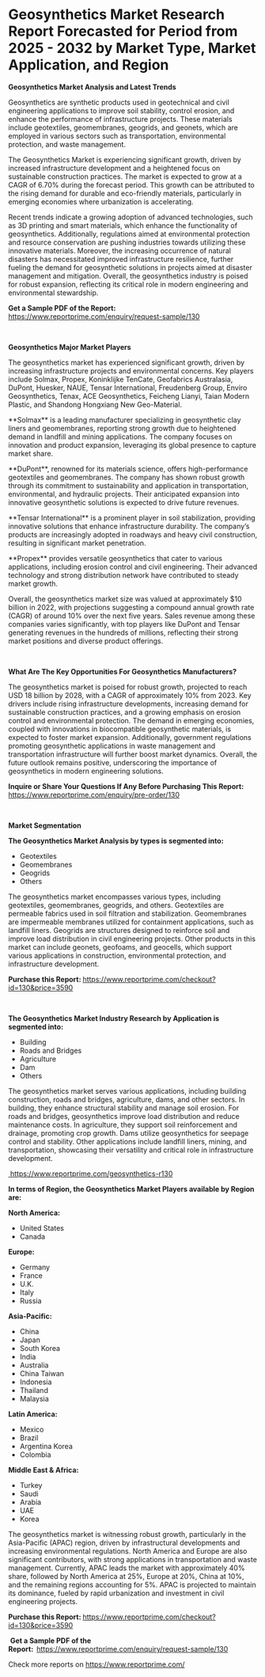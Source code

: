 <p><h1>Geosynthetics Market Research Report Forecasted for Period from 2025 -  2032 by Market Type, Market Application, and Region</h1></p><p><strong>Geosynthetics Market Analysis and Latest Trends</strong></p>
<p><p>Geosynthetics are synthetic products used in geotechnical and civil engineering applications to improve soil stability, control erosion, and enhance the performance of infrastructure projects. These materials include geotextiles, geomembranes, geogrids, and geonets, which are employed in various sectors such as transportation, environmental protection, and waste management.</p><p>The Geosynthetics Market is experiencing significant growth, driven by increased infrastructure development and a heightened focus on sustainable construction practices. The market is expected to grow at a CAGR of 6.70% during the forecast period. This growth can be attributed to the rising demand for durable and eco-friendly materials, particularly in emerging economies where urbanization is accelerating.</p><p>Recent trends indicate a growing adoption of advanced technologies, such as 3D printing and smart materials, which enhance the functionality of geosynthetics. Additionally, regulations aimed at environmental protection and resource conservation are pushing industries towards utilizing these innovative materials. Moreover, the increasing occurrence of natural disasters has necessitated improved infrastructure resilience, further fueling the demand for geosynthetic solutions in projects aimed at disaster management and mitigation. Overall, the geosynthetics industry is poised for robust expansion, reflecting its critical role in modern engineering and environmental stewardship.</p></p>
<p><strong>Get a Sample PDF of the Report:&nbsp;</strong> <a href="https://www.reportprime.com/enquiry/request-sample/130?utm_campaign=3129&utm_medium=2&utm_source=Github&utm_content=ia&utm_term=18032025&utm_id=geosynthetics">https://www.reportprime.com/enquiry/request-sample/130</a></p>
<p>&nbsp;</p>
<p><strong>Geosynthetics Major Market Players</strong></p>
<p><p>The geosynthetics market has experienced significant growth, driven by increasing infrastructure projects and environmental concerns. Key players include Solmax, Propex, Koninklijke TenCate, Geofabrics Australasia, DuPont, Huesker, NAUE, Tensar International, Freudenberg Group, Enviro Geosynthetics, Tenax, ACE Geosynthetics, Feicheng Lianyi, Taian Modern Plastic, and Shandong Hongxiang New Geo-Material.</p><p>**Solmax** is a leading manufacturer specializing in geosynthetic clay liners and geomembranes, reporting strong growth due to heightened demand in landfill and mining applications. The company focuses on innovation and product expansion, leveraging its global presence to capture market share.</p><p>**DuPont**, renowned for its materials science, offers high-performance geotextiles and geomembranes. The company has shown robust growth through its commitment to sustainability and application in transportation, environmental, and hydraulic projects. Their anticipated expansion into innovative geosynthetic solutions is expected to drive future revenues.</p><p>**Tensar International** is a prominent player in soil stabilization, providing innovative solutions that enhance infrastructure durability. The company’s products are increasingly adopted in roadways and heavy civil construction, resulting in significant market penetration.</p><p>**Propex** provides versatile geosynthetics that cater to various applications, including erosion control and civil engineering. Their advanced technology and strong distribution network have contributed to steady market growth.</p><p>Overall, the geosynthetics market size was valued at approximately $10 billion in 2022, with projections suggesting a compound annual growth rate (CAGR) of around 10% over the next five years. Sales revenue among these companies varies significantly, with top players like DuPont and Tensar generating revenues in the hundreds of millions, reflecting their strong market positions and diverse product offerings.</p></p>
<p>&nbsp;</p>
<p><strong>What Are The Key Opportunities For Geosynthetics Manufacturers?</strong></p>
<p><p>The geosynthetics market is poised for robust growth, projected to reach USD 18 billion by 2028, with a CAGR of approximately 10% from 2023. Key drivers include rising infrastructure developments, increasing demand for sustainable construction practices, and a growing emphasis on erosion control and environmental protection. The demand in emerging economies, coupled with innovations in biocompatible geosynthetic materials, is expected to foster market expansion. Additionally, government regulations promoting geosynthetic applications in waste management and transportation infrastructure will further boost market dynamics. Overall, the future outlook remains positive, underscoring the importance of geosynthetics in modern engineering solutions.</p></p>
<p><strong>Inquire or Share Your Questions If Any Before Purchasing This Report:</strong> <a href="https://www.reportprime.com/enquiry/pre-order/130?utm_campaign=3129&utm_medium=2&utm_source=Github&utm_content=ia&utm_term=18032025&utm_id=geosynthetics">https://www.reportprime.com/enquiry/pre-order/130</a></p>
<p>&nbsp;</p>
<p><strong>Market Segmentation</strong></p>
<p><strong>The Geosynthetics Market Analysis by types is segmented into:</strong></p>
<p><ul><li>Geotextiles</li><li>Geomembranes</li><li>Geogrids</li><li>Others</li></ul></p>
<p><p>The geosynthetics market encompasses various types, including geotextiles, geomembranes, geogrids, and others. Geotextiles are permeable fabrics used in soil filtration and stabilization. Geomembranes are impermeable membranes utilized for containment applications, such as landfill liners. Geogrids are structures designed to reinforce soil and improve load distribution in civil engineering projects. Other products in this market can include geonets, geofoams, and geocells, which support various applications in construction, environmental protection, and infrastructure development.</p></p>
<p><strong>Purchase this Report:&nbsp;</strong><a href="https://www.reportprime.com/checkout?id=130&price=3590&utm_campaign=3129&utm_medium=2&utm_source=Github&utm_content=ia&utm_term=18032025&utm_id=geosynthetics">https://www.reportprime.com/checkout?id=130&price=3590</a></p>
<p>&nbsp;</p>
<p><strong>The Geosynthetics Market Industry Research by Application is segmented into:</strong></p>
<p><ul><li>Building</li><li>Roads and Bridges</li><li>Agriculture</li><li>Dam</li><li>Others</li></ul></p>
<p><p>The geosynthetics market serves various applications, including building construction, roads and bridges, agriculture, dams, and other sectors. In building, they enhance structural stability and manage soil erosion. For roads and bridges, geosynthetics improve load distribution and reduce maintenance costs. In agriculture, they support soil reinforcement and drainage, promoting crop growth. Dams utilize geosynthetics for seepage control and stability. Other applications include landfill liners, mining, and transportation, showcasing their versatility and critical role in infrastructure development.</p></p>
<p><a href="https://www.reportprime.com/geosynthetics-r130?utm_campaign=3129&utm_medium=2&utm_source=Github&utm_content=ia&utm_term=18032025&utm_id=geosynthetics">&nbsp;https://www.reportprime.com/geosynthetics-r130</a></p>
<p><strong>In terms of Region, the Geosynthetics Market Players available by Region are:</strong></p>
<p>
    <p> <strong> North America: </strong>
        <ul>
            <li>United States</li>
            <li>Canada</li>
        </ul>
        </p> 
    <p> <strong> Europe: </strong>
        <ul>
            <li>Germany</li>
            <li>France</li>
            <li>U.K.</li>
            <li>Italy</li>
            <li>Russia</li>
        </ul>
        </p> 
    <p> <strong> Asia-Pacific: </strong>
        <ul>
            <li>China</li>
            <li>Japan</li>
            <li>South Korea</li>
            <li>India</li>
            <li>Australia</li>
            <li>China Taiwan</li>
            <li>Indonesia</li>
            <li>Thailand</li>
            <li>Malaysia</li>
        </ul>
        </p> 
    <p> <strong> Latin America: </strong>
        <ul>
            <li>Mexico</li>
            <li>Brazil</li>
            <li>Argentina Korea</li>
            <li>Colombia</li>
        </ul>
        </p> 
    <p> <strong> Middle East & Africa: </strong>
        <ul>
            <li>Turkey</li>
            <li>Saudi</li>
            <li>Arabia</li>
            <li>UAE</li>
            <li>Korea</li>
        </ul>
    </p>
    </p>
<p><p>The geosynthetics market is witnessing robust growth, particularly in the Asia-Pacific (APAC) region, driven by infrastructural developments and increasing environmental regulations. North America and Europe are also significant contributors, with strong applications in transportation and waste management. Currently, APAC leads the market with approximately 40% share, followed by North America at 25%, Europe at 20%, China at 10%, and the remaining regions accounting for 5%. APAC is projected to maintain its dominance, fueled by rapid urbanization and investment in civil engineering projects.</p></p>
<p><strong>Purchase this Report: </strong><a href="https://www.reportprime.com/checkout?id=130&price=3590&utm_campaign=3129&utm_medium=2&utm_source=Github&utm_content=ia&utm_term=18032025&utm_id=geosynthetics">https://www.reportprime.com/checkout?id=130&price=3590</a></p>
<p>&nbsp;<strong>Get a Sample PDF of the Report:&nbsp;&nbsp;</strong><a href="https://www.reportprime.com/enquiry/request-sample/130?utm_campaign=3129&utm_medium=2&utm_source=Github&utm_content=ia&utm_term=18032025&utm_id=geosynthetics">https://www.reportprime.com/enquiry/request-sample/130</a></p>
<p><strong></strong></p>
<p>Check more reports on <a href="https://www.reportprime.com/?utm_campaign=3129&utm_medium=2&utm_source=Github&utm_content=ia&utm_term=18032025&utm_id=geosynthetics">https://www.reportprime.com/</a></p>